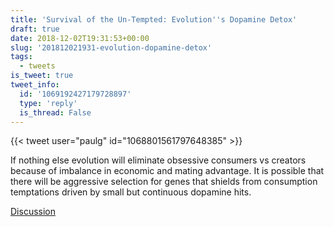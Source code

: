 ```yaml
---
title: 'Survival of the Un-Tempted: Evolution''s Dopamine Detox'
draft: true
date: 2018-12-02T19:31:53+00:00
slug: '201812021931-evolution-dopamine-detox'
tags:
  - tweets
is_tweet: true
tweet_info:
  id: '1069192427179728897'
  type: 'reply'
  is_thread: False
---
```




{{< tweet user="paulg" id="1068801561797648385" >}}

If nothing else evolution will eliminate obsessive consumers vs creators because of imbalance in economic and mating advantage. It is possible that there will be aggressive selection for genes that shields from consumption temptations driven by small but continuous dopamine hits.

[Discussion](https://x.com/sytelus/status/1069192427179728897)
